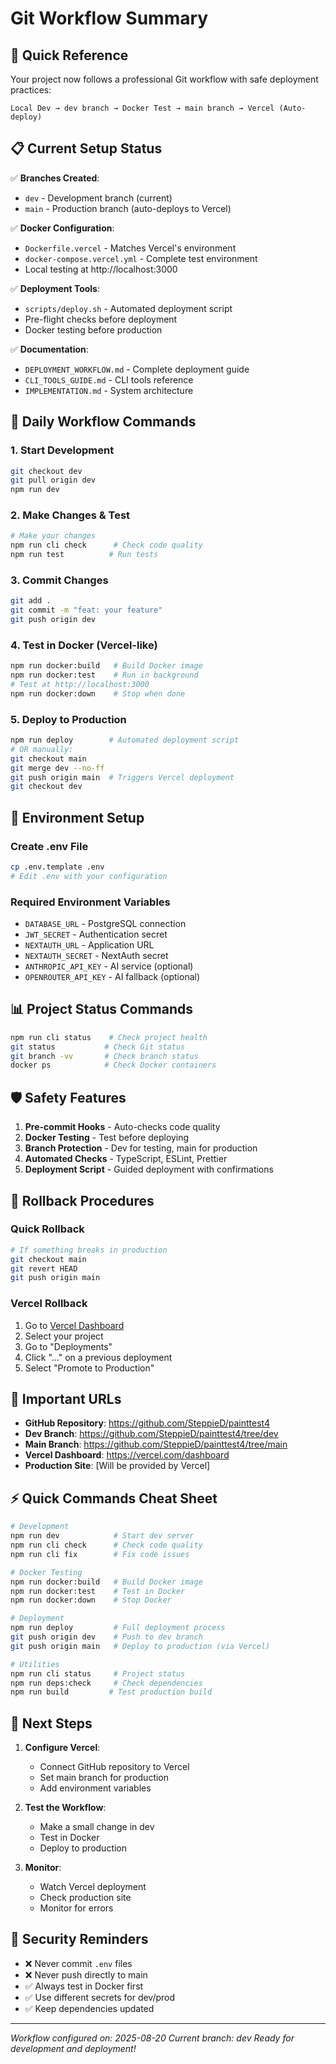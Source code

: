# Git Workflow Summary

## 🎯 Quick Reference

Your project now follows a professional Git workflow with safe deployment practices:

```
Local Dev → dev branch → Docker Test → main branch → Vercel (Auto-deploy)
```

## 📋 Current Setup Status

✅ **Branches Created**:
- `dev` - Development branch (current)
- `main` - Production branch (auto-deploys to Vercel)

✅ **Docker Configuration**:
- `Dockerfile.vercel` - Matches Vercel's environment
- `docker-compose.vercel.yml` - Complete test environment
- Local testing at http://localhost:3000

✅ **Deployment Tools**:
- `scripts/deploy.sh` - Automated deployment script
- Pre-flight checks before deployment
- Docker testing before production

✅ **Documentation**:
- `DEPLOYMENT_WORKFLOW.md` - Complete deployment guide
- `CLI_TOOLS_GUIDE.md` - CLI tools reference
- `IMPLEMENTATION.md` - System architecture

## 🚀 Daily Workflow Commands

### 1. Start Development
```bash
git checkout dev
git pull origin dev
npm run dev
```

### 2. Make Changes & Test
```bash
# Make your changes
npm run cli check      # Check code quality
npm run test          # Run tests
```

### 3. Commit Changes
```bash
git add .
git commit -m "feat: your feature"
git push origin dev
```

### 4. Test in Docker (Vercel-like)
```bash
npm run docker:build   # Build Docker image
npm run docker:test    # Run in background
# Test at http://localhost:3000
npm run docker:down    # Stop when done
```

### 5. Deploy to Production
```bash
npm run deploy        # Automated deployment script
# OR manually:
git checkout main
git merge dev --no-ff
git push origin main  # Triggers Vercel deployment
git checkout dev
```

## 🔧 Environment Setup

### Create .env File
```bash
cp .env.template .env
# Edit .env with your configuration
```

### Required Environment Variables
- `DATABASE_URL` - PostgreSQL connection
- `JWT_SECRET` - Authentication secret
- `NEXTAUTH_URL` - Application URL
- `NEXTAUTH_SECRET` - NextAuth secret
- `ANTHROPIC_API_KEY` - AI service (optional)
- `OPENROUTER_API_KEY` - AI fallback (optional)

## 📊 Project Status Commands

```bash
npm run cli status    # Check project health
git status           # Check Git status
git branch -vv       # Check branch status
docker ps            # Check Docker containers
```

## 🛡️ Safety Features

1. **Pre-commit Hooks** - Auto-checks code quality
2. **Docker Testing** - Test before deploying
3. **Branch Protection** - Dev for testing, main for production
4. **Automated Checks** - TypeScript, ESLint, Prettier
5. **Deployment Script** - Guided deployment with confirmations

## 🔄 Rollback Procedures

### Quick Rollback
```bash
# If something breaks in production
git checkout main
git revert HEAD
git push origin main
```

### Vercel Rollback
1. Go to [Vercel Dashboard](https://vercel.com/dashboard)
2. Select your project
3. Go to "Deployments"
4. Click "..." on a previous deployment
5. Select "Promote to Production"

## 📝 Important URLs

- **GitHub Repository**: https://github.com/SteppieD/painttest4
- **Dev Branch**: https://github.com/SteppieD/painttest4/tree/dev
- **Main Branch**: https://github.com/SteppieD/painttest4/tree/main
- **Vercel Dashboard**: https://vercel.com/dashboard
- **Production Site**: [Will be provided by Vercel]

## ⚡ Quick Commands Cheat Sheet

```bash
# Development
npm run dev            # Start dev server
npm run cli check      # Check code quality
npm run cli fix        # Fix code issues

# Docker Testing
npm run docker:build   # Build Docker image
npm run docker:test    # Test in Docker
npm run docker:down    # Stop Docker

# Deployment
npm run deploy         # Full deployment process
git push origin dev    # Push to dev branch
git push origin main   # Deploy to production (via Vercel)

# Utilities
npm run cli status     # Project status
npm run deps:check     # Check dependencies
npm run build         # Test production build
```

## 🎯 Next Steps

1. **Configure Vercel**:
   - Connect GitHub repository to Vercel
   - Set main branch for production
   - Add environment variables

2. **Test the Workflow**:
   - Make a small change in dev
   - Test in Docker
   - Deploy to production

3. **Monitor**:
   - Watch Vercel deployment
   - Check production site
   - Monitor for errors

## 🔐 Security Reminders

- ❌ Never commit `.env` files
- ❌ Never push directly to main
- ✅ Always test in Docker first
- ✅ Use different secrets for dev/prod
- ✅ Keep dependencies updated

---

*Workflow configured on: 2025-08-20*
*Current branch: dev*
*Ready for development and deployment!*
